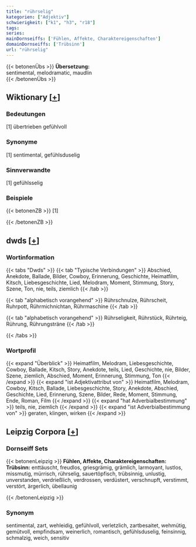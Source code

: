 ```yaml
---
title: "rührselig"
kategorien: ["Adjektiv"]
schwierigkeit: ["k1", "h3", "r18"]
tags:
series:
mainDornseiffs: ['Fühlen, Affekte, Charaktereigenschaften']
domainDornseiffs: ['Trübsinn']
url: "rührselig"
---
```


{{< betonenÜbs >}}
**Übersetzung:**  
sentimental, melodramatic, maudlin  
{{< /betonenÜbs >}}

## Wiktionary [[+](https://de.wiktionary.org/wiki/rührselig)]

### Bedeutungen
[1] übertrieben gefühlvoll  

### Synonyme
[1] sentimental, gefühlsduselig  

### Sinnverwandte
[1] gefühlsselig  

### Beispiele
{{< betonenZB >}}
[1]  

{{< /betonenZB >}}


## dwds [[+](https://www.dwds.de/wb/rührselig)]

### Wortinformation
{{< tabs "Dwds" >}}
{{< tab "Typische Verbindungen" >}}
Abschied, Anekdote, Ballade, Bilder, Cowboy, Erinnerung, Geschichte, Heimatfilm, Kitsch, Liebesgeschichte, Lied, Melodram, Moment, Stimmung, Story, Szene, Ton, nie, teils, ziemlich
{{< /tab >}}

{{< tab "alphabetisch vorangehend" >}}
Rührschnulze, Rührscheit, Ruhrpott, Rührmichnichtan, Rührmaschine
{{< /tab >}}

{{< tab "alphabetisch vorangehend" >}}
Rührseligkeit, Rührstück, Rührteig, Rührung, Rührungsträne
{{< /tab >}}

{{< /tabs >}}

### Wortprofil
{{< expand "Überblick" >}} Heimatfilm, Melodram, Liebesgeschichte, Cowboy, Ballade, Kitsch, Story, Anekdote, teils, Lied, Geschichte, nie, Bilder, Szene, ziemlich, Abschied, Moment, Erinnerung, Stimmung, Ton {{< /expand >}}
{{< expand "ist Adjektivattribut von" >}} Heimatfilm, Melodram, Cowboy, Kitsch, Ballade, Liebesgeschichte, Story, Anekdote, Abschied, Geschichte, Lied, Erinnerung, Szene, Bilder, Rede, Moment, Stimmung, Ende, Roman, Film {{< /expand >}}
{{< expand "hat Adverbialbestimmung" >}} teils, nie, ziemlich {{< /expand >}}
{{< expand "ist Adverbialbestimmung von" >}} geraten, klingen, wirken {{< /expand >}}

## Leipzig Corpora [[+](https://corpora.uni-leipzig.de/en/res?word=rührselig&corpusId=deu_newscrawl-public_2018)]

### Dornseiff Sets
{{< betonenLeipzig >}}
**Fühlen, Affekte, Charaktereigenschaften:**  
**Trübsinn:** enttäuscht, freudlos, griesgrämig, grämlich, larmoyant, lustlos, missmutig, mürrisch, rührselig, sauertöpfisch, trübsinnig, unlustig, unverstanden, verdrießlich, verdrossen, verdüstert, verschnupft, verstimmt, verstört, ärgerlich, übellaunig  

{{< /betonenLeipzig >}}

### Synonym
sentimental, zart, wehleidig, gefühlvoll, verletzlich, zartbesaitet, wehmütig, gemütvoll, empfindsam, weinerlich, romantisch, gefühlsduselig, feinsinnig, schmalzig, weich, sensitiv

